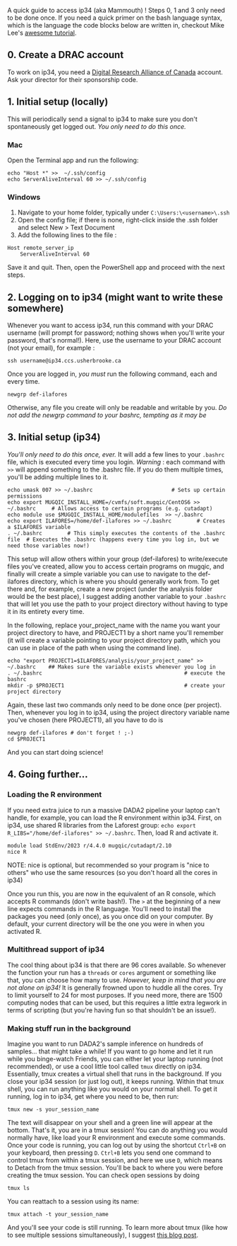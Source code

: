 A quick guide to access ip34 (aka Mammouth) ! Steps 0, 1 and 3 only need to be done once. If you need a quick primer on the bash language syntax, which is the language the code blocks below are written in, checkout Mike Lee's [awesome tutorial](https://astrobiomike.github.io/unix/unix-intro). 

## 0. Create a DRAC account
To work on ip34, you need a [Digital Research Alliance of Canada](https://ccdb.alliancecan.ca/security/login) account. Ask your director for their sponsorship code.

## 1. Initial setup (locally)
This will periodically send a signal to ip34 to make sure you don't spontaneously get logged out. _You only need to do this once._

### Mac 
Open the Terminal app and run the following: 

	echo "Host *" >>  ~/.ssh/config 
	echo ServerAliveInterval 60 >> ~/.ssh/config 

### Windows
1. Navigate to your home folder, typically under `C:\Users:\<username>\.ssh`
2. Open the config file; if there is none, right-click inside the .ssh folder and select New > Text Document
3. Add the following lines to the file :

```
Host remote_server_ip
	ServerAliveInterval 60
 ```	
Save it and quit. 
Then, open the PowerShell app and proceed with the next steps.

## 2. Logging on to ip34 (might want to write these somewhere)
Whenever you want to access ip34, run this command with your DRAC username (will prompt for password; nothing shows when you'll write your password, that's normal!). Here, use the username to your DRAC account (not your email), for example :

	ssh username@ip34.ccs.usherbrooke.ca
 
Once you are logged in, *you must* run the following command, each and every time.

	newgrp def-ilafores
	
Otherwise, any file you create will only be readable and writable by you. *Do not add the newgrp command to your bashrc, tempting as it may be*

## 3. Initial setup (ip34)
_You'll only need to do this once, ever._ It will add a few lines to your `.bashrc` file, which is executed every time you login. _Warning_ : each command with `>>` will append something to the .bashrc file. If you do them multiple times, you'll be adding multiple lines to it. 

	echo umask 007 >> ~/.bashrc							# Sets up certain permissions
	echo export MUGQIC_INSTALL_HOME=/cvmfs/soft.mugqic/CentOS6 >> ~/.bashrc		# Allows access to certain programs (e.g. cutadapt)
	echo module use $MUGQIC_INSTALL_HOME/modulefiles  >> ~/.bashrc			
	echo export ILAFORES=/home/def-ilafores >> ~/.bashrc		# Creates a $ILAFORES variable
	. ~/.bashrc        # This simply executes the contents of the .bashrc file	# Executes the .bashrc (happens every time you log in, but we need those variables now!)
	
This setup will allow others within your group (def-ilafores) to write/execute files you've created, allow you to access certain programs on mugqic, and finally will create a simple variable you can use to navigate to the def-ilafores directory, which is where you should generally work from. To get there and, for example, create a new project (under the analysis folder would be the best place), I suggest adding another variable to your `.bashrc` that will let you use the path to your project directory without having to type it in its entirety every time.

In the following, replace your_project_name with the name you want your project directory to have, and PROJECT1 by a short name you'll remember (it will create a variable pointing to your project directory path, which you can use in place of the path when using the command line).

	echo "export PROJECT1=$ILAFORES/analysis/your_project_name" >> ~/.bashrc	## Makes sure the variable exists whenever you log in
	. ~/.bashrc                   							# execute the bashrc
	mkdir -p $PROJECT1                						# create your project directory

Again, these last two commands only need to be done once (per project). Then, whenever you log in to ip34, using the project directory variable name you've chosen (here PROJECT1), all you have to do is

	newgrp def-ilafores # don't forget ! ;-)
	cd $PROJECT1 
	
And you can start doing science!

## 4. Going further...

### Loading the R environment 

If you need extra juice to run a massive DADA2 pipeline your laptop can't handle, for example, you can load the R environment within ip34. First, on ip34, use shared R libraries from the Laforest group: `echo export R_LIBS="/home/def-ilafores" >> ~/.bashrc`. Then, load R and activate it.

	module load StdEnv/2023 r/4.4.0 mugqic/cutadapt/2.10
	nice R
NOTE:  nice is optional, but recommended so your program is "nice to others" who use the same resources (so you don't hoard all the cores in ip34)

Once you run this, you are now in the equivalent of an R console, which accepts R commands (don't write bash!). The `>` at the beginning of a new line expects commands in the R language. You'll need to install the packages you need (only once), as you once did on your computer. By default, your current directory will be the one you were in when you activated R. 

### Multithread support of ip34
The cool thing about ip34 is that there are 96 cores available. So whenever the function your run has a `threads` or `cores` argument or something like that, you can choose how many to use. *However, keep in mind that you are not alone on ip34!* It is generally frowned upon to huddle all the cores. Try to limit yourself to 24 for most purposes. If you need more, there are 1500 computing nodes that can be used, but this requires a little extra legwork in terms of scripting (but you're having fun so that shouldn't be an issue!).

### Making stuff run in the background
Imagine you want to run DADA2's sample inference on hundreds of samples... that might take a while! If you want to go home and let it run while you binge-watch Friends, you can either let your laptop running (not recommended), or use a cool little tool called `tmux` directly on ip34. Essentially, tmux creates a virtual shell that runs in the background. If you close your ip34 session (or just log out), it keeps running. Within that tmux shell, you can run anything like you would on your normal shell. To get it running, log in to ip34, get where you need to be, then run:

	tmux new -s your_session_name
	
The text will disappear on your shell and a green line will appear at the bottom. That's it, you are in a tmux session! You can do anything you would normally have, like load your R environment and execute some commands. Once your code is running, you can log out by using the shortcut `Ctrl+B` on your keyboard, then pressing `D`. `Ctrl+B` lets you send one command to control tmux from within a tmux session, and here we use `D`, which means to Detach from the tmux session. You'll be back to where you were before creating the tmux session. You can check open sessions by doing

	tmux ls
	
You can reattach to a session using its name: 

	tmux attach -t your_session_name
	
And you'll see your code is still running. To learn more about tmux (like how to see multiple sessions simultaneously), I suggest [this blog post](https://www.redhat.com/en/blog/introduction-tmux-linux).
